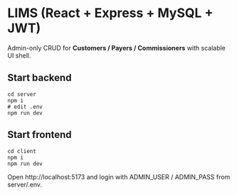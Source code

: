 # LIMS (React + Express + MySQL + JWT)

Admin-only CRUD for **Customers / Payers / Commissioners** with scalable UI shell.

## Start backend
```
cd server
npm i
# edit .env
npm run dev
```

## Start frontend
```
cd client
npm i
npm run dev
```
Open http://localhost:5173 and login with ADMIN_USER / ADMIN_PASS from server/.env.
